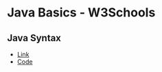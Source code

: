 # Java Basics - W3Schools

## Java Syntax

- [Link](https://www.w3schools.com/java/java_syntax.asp)
- [Code](../blob/master/src/com/manoj/learning/java/basics/syntax/Main.java)
